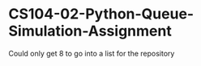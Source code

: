 # CS104-02-Python-Queue-Simulation-Assignment
Could only get 8 to go into a list for the repository 
